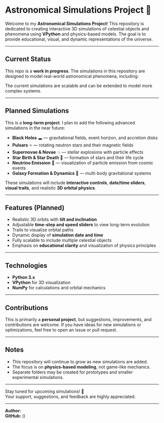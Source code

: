 
# Astronomical Simulations Project 🌌

Welcome to my **Astronomical Simulations Project**! This repository is dedicated to creating interactive 3D simulations of celestial objects and phenomena using **VPython** and physics-based models. The goal is to provide educational, visual, and dynamic representations of the universe.

---

## Current Status
This repo is a **work in progress**. The simulations in this repository are designed to model real-world astronomical phenomena, including:

The current simulations are scalable and can be extended to model more complex systems.

---

## Planned Simulations
This is a **long-term project**. I plan to add the following advanced simulations in the near future:

- **Black Holes** 🕳️ — gravitational fields, event horizon, and accretion disks
- **Pulsars** ⭐ — rotating neutron stars and their magnetic fields
- **Supernovae & Novae** 💥 — stellar explosions with particle effects
- **Star Birth & Star Death** 🌟 — formation of stars and their life cycle
- **Neutrino Emission** 🧬 — visualization of particle emission from cosmic events
- **Galaxy Formation & Dynamics** 🌌 — multi-body gravitational systems

These simulations will include **interactive controls**, **date/time sliders**, **visual trails**, and realistic **3D orbital physics**.

---

## Features (Planned)
- Realistic 3D orbits with **tilt and inclination**
- Adjustable **time-step and speed sliders** to view long-term evolution
- Trails to visualize orbital paths
- Dynamic display of **simulation date and time**
- Fully scalable to include multiple celestial objects
- Emphasis on **educational clarity** and visualization of physics principles

---

## Technologies
- **Python 3.x**
- **VPython** for 3D visualization
- **NumPy** for calculations and orbital mechanics

---

## Contributions
This is primarily a **personal project**, but suggestions, improvements, and contributions are welcome. If you have ideas for new simulations or optimizations, feel free to open an issue or pull request.

---

## Notes
- This repository will continue to grow as new simulations are added.
- The focus is on **physics-based modeling**, not game-like mechanics.
- Separate folders may be created for prototypes and smaller experimental simulations.

---

Stay tuned for upcoming simulations! 🚀  
Your support, suggestions, and feedback are highly appreciated.  

---

**Author:**   
**GitHub:** ()
